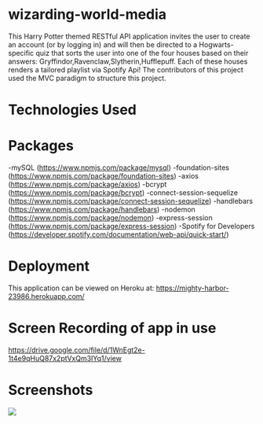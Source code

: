 # wizarding-world-media

This Harry Potter themed RESTful API application invites the user to create an account (or by logging in) and will then be directed to a Hogwarts-specific quiz that sorts the user into one of the four houses based on their answers: Gryffindor,Ravenclaw,Slytherin,Hufflepuff. Each of these houses renders a tailored playlist via Spotify Api! The contributors of this project used the MVC paradigm to structure this project.


# Technologies Used
# Packages 
-mySQL (https://www.npmjs.com/package/mysql)
-foundation-sites (https://www.npmjs.com/package/foundation-sites)
-axios (https://www.npmjs.com/package/axios)
-bcrypt (https://www.npmjs.com/package/bcrypt)
-connect-session-sequelize (https://www.npmjs.com/package/connect-session-sequelize)
-handlebars (https://www.npmjs.com/package/handlebars)
-nodemon (https://www.npmjs.com/package/nodemon)
-express-session (https://www.npmjs.com/package/express-session)
-Spotify for Developers (https://developer.spotify.com/documentation/web-api/quick-start/)


# Deployment 
This application can be viewed on Heroku at:
https://mighty-harbor-23986.herokuapp.com/

# Screen Recording of app in use
https://drive.google.com/file/d/1WnEgt2e-1t4e9qHuQ87x2ptVxQm3IYq1/view

# Screenshots

![](https://user-images.githubusercontent.com/65379991/99922235-7cf96800-2cfd-11eb-8183-9782a8b8f7b8.png)
 

